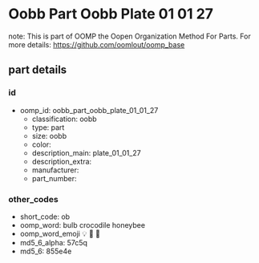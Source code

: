 # Oobb Part Oobb Plate 01 01 27  

note: This is part of OOMP the Oopen Organization Method For Parts. For more details: https://github.com/oomlout/oomp_base

##  part details





### id
* oomp_id: oobb_part_oobb_plate_01_01_27
  * classification: oobb
  * type: part
  * size: oobb
  * color: 
  * description_main: plate_01_01_27
  * description_extra: 
  * manufacturer: 
  * part_number: 

### other_codes
* short_code: ob
* oomp_word: bulb crocodile honeybee
* oomp_word_emoji :bulb: :crocodile: :honeybee:
* md5_6_alpha: 57c5q
* md5_6: 855e4e